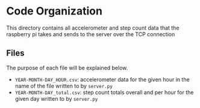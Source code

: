 # Code Organization
This directory contains all accelerometer and step count data that the raspberry pi takes and sends to the server over the TCP connection

## Files
The purpose of each file will be explained below.
- `YEAR-MONTH-DAY_HOUR.csv`: accelerometer data for the given hour in the name of the file written to by `server.py`
- `YEAR-MONTH-DAY_total.csv`: step count totals overall and per hour for the given day written to by `server.py`
